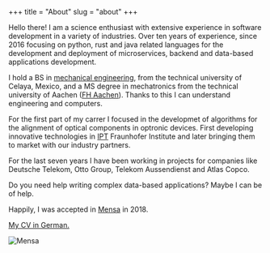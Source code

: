 
+++
title = "About"
slug = "about"
+++

Hello there! I am a science enthusiast with extensive experience in software development in a variety of industries. Over ten years of experience, since 2016 focusing on python, rust and java related languages for the development and deployment of microservices, backend and data-based applications development.

I hold a BS in [mechanical engineering](http://itcelaya.edu.mx/), from the technical university of Celaya, Mexico, and a MS degree in mechatronics from the technical university of Aachen ([FH Aachen](https://www.fh-aachen.de/)). Thanks to this I can understand engineering and computers.

For the first part of my carrer I focused in the developmet of algorithms for the alignment of optical components in optronic devices. First developing innovative technologies in [IPT](https://www.ipt.fraunhofer.de/en.html) Fraunhofer Institute and later bringing them to market with our industry partners.

For the last seven years I have been working in projects for companies like Deutsche Telekom, Otto Group, Telekom Aussendienst and Atlas Copco.

Do you need help writing complex data-based applications? Maybe I can be of help. 

Happily, I was accepted in [Mensa](https://www.mensa.org/) in 2018.

[My CV in German.](../documents/guerrero_cv_de.pdf)

![Mensa](../images/about/mensa_member_small.png)

